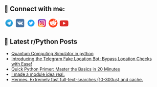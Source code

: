 ## 🔎 Connect with me:
[<img src="https://github.com/bullbesh/bullbesh/blob/main/images/Telegram.png" width="32" height="32" />](https://t.me/bullbesh)
[<img src="https://github.com/bullbesh/bullbesh/blob/main/images/VK.png" width="32" height="32" />](https://vk.com/bullbesh)
[<img src="https://github.com/bullbesh/bullbesh/blob/main/images/Twitter.png" width="32" height="32" />](https://twitter.com/bullbesh1)
[<img src="https://github.com/bullbesh/bullbesh/blob/main/images/Instagram.png" width="32" height="32" />](https://www.instagram.com/bullbesh)
[<img src="https://github.com/bullbesh/bullbesh/blob/main/images/Reddit.png" width="32" height="32" />](https://www.reddit.com/user/bullbesh)
[<img src="https://github.com/bullbesh/bullbesh/blob/main/images/YouTube.png" width="32" height="32" />](https://www.youtube.com/channel/UCtfjRs6uzgq5mfm8S06WTcg)

## 📕 Latest r/Python Posts
<!-- BLOG-POST-LIST:START -->
- [Quantum Computing Simulator in python](https://www.reddit.com/r/Python/comments/13ae4ts/quantum_computing_simulator_in_python/)
- [Introducing the Telegram Fake Location Bot: Bypass Location Checks with Ease!](https://www.reddit.com/r/Python/comments/13adkmt/introducing_the_telegram_fake_location_bot_bypass/)
- [Quick Python Primer: Master the Basics in 20 Minutes](https://www.reddit.com/r/Python/comments/13ad5at/quick_python_primer_master_the_basics_in_20/)
- [I made a module idea real.](https://www.reddit.com/r/Python/comments/13a97ef/i_made_a_module_idea_real/)
- [Hermes. Extremely fast full-text-searches &lpar;10-300µs&rpar; and cache.](https://www.reddit.com/r/Python/comments/13a6qxd/hermes_extremely_fast_fulltextsearches_10300µs/)
<!-- BLOG-POST-LIST:END -->
